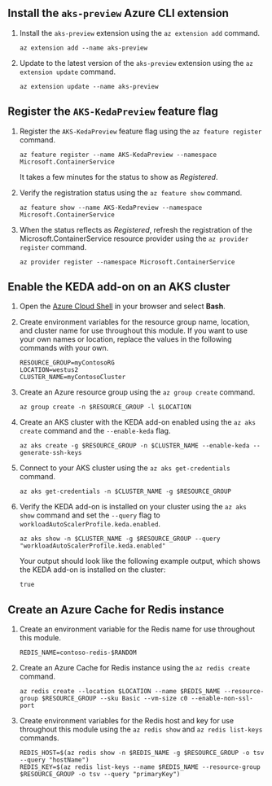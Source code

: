 ## Install the `aks-preview` Azure CLI extension

1. Install the `aks-preview` extension using the `az extension add` command.

    ```azurecli-interactive
    az extension add --name aks-preview
    ```

2. Update to the latest version of the `aks-preview` extension using the `az extension update` command.

    ```azurecli-interactive
    az extension update --name aks-preview
    ```

## Register the `AKS-KedaPreview` feature flag

1. Register the `AKS-KedaPreview` feature flag using the `az feature register` command.

    ```azurecli-interactive
    az feature register --name AKS-KedaPreview --namespace Microsoft.ContainerService
    ```

    It takes a few minutes for the status to show as *Registered*.

2. Verify the registration status using the `az feature show` command.

    ```azurecli-interactive
    az feature show --name AKS-KedaPreview --namespace Microsoft.ContainerService
    ```

3. When the status reflects as *Registered*, refresh the registration of the Microsoft.ContainerService resource provider using the `az provider register` command.

    ```azurecli-interactive
    az provider register --namespace Microsoft.ContainerService
    ```

## Enable the KEDA add-on on an AKS cluster

1. Open the [Azure Cloud Shell](https://shell.azure.com) in your browser and select **Bash**.
2. Create environment variables for the resource group name, location, and cluster name for use throughout this module. If you want to use your own names or location, replace the values in the following commands with your own.

    ```azurecli-interactive
    RESOURCE_GROUP=myContosoRG
    LOCATION=westus2
    CLUSTER_NAME=myContosoCluster
    ```

3. Create an Azure resource group using the `az group create` command.

    ```azurecli-interactive
    az group create -n $RESOURCE_GROUP -l $LOCATION
    ```

4. Create an AKS cluster with the KEDA add-on enabled using the `az aks create` command and the `--enable-keda` flag.

    ```azurecli-interactive
    az aks create -g $RESOURCE_GROUP -n $CLUSTER_NAME --enable-keda --generate-ssh-keys
    ```

5. Connect to your AKS cluster using the `az aks get-credentials` command.

    ```azurecli-interactive
    az aks get-credentials -n $CLUSTER_NAME -g $RESOURCE_GROUP
    ```

6. Verify the KEDA add-on is installed on your cluster using the `az aks show` command and set the `--query` flag to `workloadAutoScalerProfile.keda.enabled`.

    ```azurecli-interactive
    az aks show -n $CLUSTER_NAME -g $RESOURCE_GROUP --query "workloadAutoScalerProfile.keda.enabled"
    ```

    Your output should look like the following example output, which shows the KEDA add-on is installed on the cluster:

    ```output
    true
    ```

## Create an Azure Cache for Redis instance

1. Create an environment variable for the Redis name for use throughout this module.

    ```azurecli-interactive
    REDIS_NAME=contoso-redis-$RANDOM
    ```

2. Create an Azure Cache for Redis instance using the `az redis create` command.

    ```azurecli-interactive
    az redis create --location $LOCATION --name $REDIS_NAME --resource-group $RESOURCE_GROUP --sku Basic --vm-size c0 --enable-non-ssl-port
    ```

3. Create environment variables for the Redis host and key for use throughout this module using the `az redis show` and `az redis list-keys` commands.

    ```azurecli-interactive
    REDIS_HOST=$(az redis show -n $REDIS_NAME -g $RESOURCE_GROUP -o tsv --query "hostName")
    REDIS_KEY=$(az redis list-keys --name $REDIS_NAME --resource-group $RESOURCE_GROUP -o tsv --query "primaryKey")
    ```
